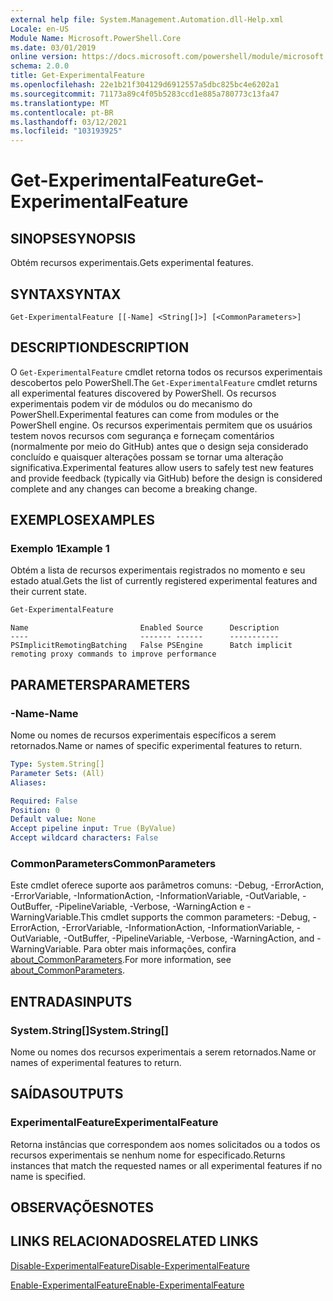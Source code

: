 ```yaml
---
external help file: System.Management.Automation.dll-Help.xml
Locale: en-US
Module Name: Microsoft.PowerShell.Core
ms.date: 03/01/2019
online version: https://docs.microsoft.com/powershell/module/microsoft.powershell.core/get-experimentalfeature?view=powershell-7&WT.mc_id=ps-gethelp
schema: 2.0.0
title: Get-ExperimentalFeature
ms.openlocfilehash: 22e1b21f304129d6912557a5dbc825bc4e6202a1
ms.sourcegitcommit: 71173a89c4f05b5283ccd1e885a780773c13fa47
ms.translationtype: MT
ms.contentlocale: pt-BR
ms.lasthandoff: 03/12/2021
ms.locfileid: "103193925"
---
```

# <span data-ttu-id="29fa7-102">Get-ExperimentalFeature</span><span class="sxs-lookup"><span data-stu-id="29fa7-102">Get-ExperimentalFeature</span></span>

## <span data-ttu-id="29fa7-103">SINOPSE</span><span class="sxs-lookup"><span data-stu-id="29fa7-103">SYNOPSIS</span></span>
<span data-ttu-id="29fa7-104">Obtém recursos experimentais.</span><span class="sxs-lookup"><span data-stu-id="29fa7-104">Gets experimental features.</span></span>

## <span data-ttu-id="29fa7-105">SYNTAX</span><span class="sxs-lookup"><span data-stu-id="29fa7-105">SYNTAX</span></span>

```
Get-ExperimentalFeature [[-Name] <String[]>] [<CommonParameters>]
```

## <span data-ttu-id="29fa7-106">DESCRIPTION</span><span class="sxs-lookup"><span data-stu-id="29fa7-106">DESCRIPTION</span></span>

<span data-ttu-id="29fa7-107">O `Get-ExperimentalFeature` cmdlet retorna todos os recursos experimentais descobertos pelo PowerShell.</span><span class="sxs-lookup"><span data-stu-id="29fa7-107">The `Get-ExperimentalFeature` cmdlet returns all experimental features discovered by PowerShell.</span></span>
<span data-ttu-id="29fa7-108">Os recursos experimentais podem vir de módulos ou do mecanismo do PowerShell.</span><span class="sxs-lookup"><span data-stu-id="29fa7-108">Experimental features can come from modules or the PowerShell engine.</span></span> <span data-ttu-id="29fa7-109">Os recursos experimentais permitem que os usuários testem novos recursos com segurança e forneçam comentários (normalmente por meio do GitHub) antes que o design seja considerado concluído e quaisquer alterações possam se tornar uma alteração significativa.</span><span class="sxs-lookup"><span data-stu-id="29fa7-109">Experimental features allow users to safely test new features and provide feedback (typically via GitHub) before the design is considered complete and any changes can become a breaking change.</span></span>

## <span data-ttu-id="29fa7-110">EXEMPLOS</span><span class="sxs-lookup"><span data-stu-id="29fa7-110">EXAMPLES</span></span>

### <span data-ttu-id="29fa7-111">Exemplo 1</span><span class="sxs-lookup"><span data-stu-id="29fa7-111">Example 1</span></span>

<span data-ttu-id="29fa7-112">Obtém a lista de recursos experimentais registrados no momento e seu estado atual.</span><span class="sxs-lookup"><span data-stu-id="29fa7-112">Gets the list of currently registered experimental features and their current state.</span></span>

```powershell
Get-ExperimentalFeature
```

```Output
Name                         Enabled Source      Description
----                         ------- ------      -----------
PSImplicitRemotingBatching   False PSEngine      Batch implicit remoting proxy commands to improve performance
```

## <span data-ttu-id="29fa7-113">PARAMETERS</span><span class="sxs-lookup"><span data-stu-id="29fa7-113">PARAMETERS</span></span>

### <span data-ttu-id="29fa7-114">-Name</span><span class="sxs-lookup"><span data-stu-id="29fa7-114">-Name</span></span>

<span data-ttu-id="29fa7-115">Nome ou nomes de recursos experimentais específicos a serem retornados.</span><span class="sxs-lookup"><span data-stu-id="29fa7-115">Name or names of specific experimental features to return.</span></span>

```yaml
Type: System.String[]
Parameter Sets: (All)
Aliases:

Required: False
Position: 0
Default value: None
Accept pipeline input: True (ByValue)
Accept wildcard characters: False
```

### <span data-ttu-id="29fa7-116">CommonParameters</span><span class="sxs-lookup"><span data-stu-id="29fa7-116">CommonParameters</span></span>

<span data-ttu-id="29fa7-117">Este cmdlet oferece suporte aos parâmetros comuns: -Debug, -ErrorAction, -ErrorVariable, -InformationAction, -InformationVariable, -OutVariable, -OutBuffer, -PipelineVariable, -Verbose, -WarningAction e -WarningVariable.</span><span class="sxs-lookup"><span data-stu-id="29fa7-117">This cmdlet supports the common parameters: -Debug, -ErrorAction, -ErrorVariable, -InformationAction, -InformationVariable, -OutVariable, -OutBuffer, -PipelineVariable, -Verbose, -WarningAction, and -WarningVariable.</span></span> <span data-ttu-id="29fa7-118">Para obter mais informações, confira [about_CommonParameters](https://go.microsoft.com/fwlink/?LinkID=113216).</span><span class="sxs-lookup"><span data-stu-id="29fa7-118">For more information, see [about_CommonParameters](https://go.microsoft.com/fwlink/?LinkID=113216).</span></span>

## <span data-ttu-id="29fa7-119">ENTRADAS</span><span class="sxs-lookup"><span data-stu-id="29fa7-119">INPUTS</span></span>

### <span data-ttu-id="29fa7-120">System.String[]</span><span class="sxs-lookup"><span data-stu-id="29fa7-120">System.String[]</span></span>

<span data-ttu-id="29fa7-121">Nome ou nomes dos recursos experimentais a serem retornados.</span><span class="sxs-lookup"><span data-stu-id="29fa7-121">Name or names of experimental features to return.</span></span>

## <span data-ttu-id="29fa7-122">SAÍDAS</span><span class="sxs-lookup"><span data-stu-id="29fa7-122">OUTPUTS</span></span>

### <span data-ttu-id="29fa7-123">ExperimentalFeature</span><span class="sxs-lookup"><span data-stu-id="29fa7-123">ExperimentalFeature</span></span>

<span data-ttu-id="29fa7-124">Retorna instâncias que correspondem aos nomes solicitados ou a todos os recursos experimentais se nenhum nome for especificado.</span><span class="sxs-lookup"><span data-stu-id="29fa7-124">Returns instances that match the requested names or all experimental features if no name is specified.</span></span>

## <span data-ttu-id="29fa7-125">OBSERVAÇÕES</span><span class="sxs-lookup"><span data-stu-id="29fa7-125">NOTES</span></span>

## <span data-ttu-id="29fa7-126">LINKS RELACIONADOS</span><span class="sxs-lookup"><span data-stu-id="29fa7-126">RELATED LINKS</span></span>

[<span data-ttu-id="29fa7-127">Disable-ExperimentalFeature</span><span class="sxs-lookup"><span data-stu-id="29fa7-127">Disable-ExperimentalFeature</span></span>](Disable-ExperimentalFeature.md)

[<span data-ttu-id="29fa7-128">Enable-ExperimentalFeature</span><span class="sxs-lookup"><span data-stu-id="29fa7-128">Enable-ExperimentalFeature</span></span>](Enable-ExperimentalFeature.md)
